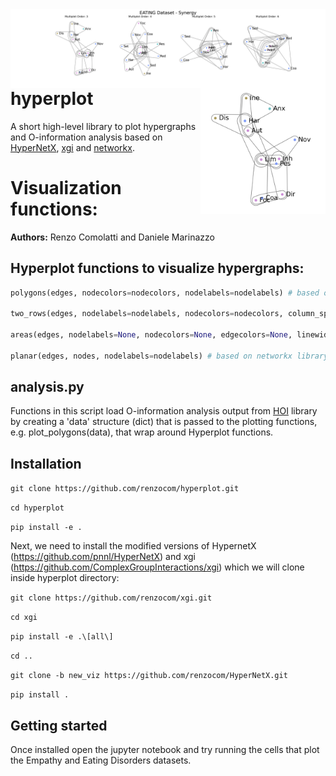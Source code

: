 <img src="figs/eating_areas_syn_labels.png" align="right" width="700pt">

<img src="figs/banner.png" align="right" width="200pt">

# hyperplot
A short high-level library to plot hypergraphs and O-information analysis based on [HyperNetX](https://github.com/pnnl/HyperNetX), [xgi](https://github.com/ComplexGroupInteractions/xgi) and [networkx](https://github.com/networkx).

Visualization functions:
=======
**Authors:** Renzo Comolatti and Daniele Marinazzo
<br />

## Hyperplot functions to visualize hypergraphs:
```python
polygons(edges, nodecolors=nodecolors, nodelabels=nodelabels) # based on xgi library

two_rows(edges, nodelabels=nodelabels, nodecolors=nodecolors, column_spacing=2.5, nodesize=0.11) # based on hypernetx library

areas(edges, nodelabels=None, nodecolors=None, edgecolors=None, linewidth=1) # based on hypernetx library

planar(edges, nodes, nodelabels=nodelabels) # based on networkx library
```

## analysis.py
Functions in this script load O-information analysis output from [HOI](https://github.com/danielemarinazzo/HOI) library by creating a 'data' structure (dict) that is passed to the plotting functions, e.g. plot_polygons(data), that wrap around Hyperplot functions.

## Installation
`git clone https://github.com/renzocom/hyperplot.git`

`cd hyperplot`

`pip install -e .`

Next, we need to install the modified versions of HypernetX (https://github.com/pnnl/HyperNetX) and xgi (https://github.com/ComplexGroupInteractions/xgi) which we will clone inside hyperplot directory:

`git clone https://github.com/renzocom/xgi.git`

`cd xgi`

`pip install -e .\[all\]`

`cd ..`

`git clone -b new_viz https://github.com/renzocom/HyperNetX.git`

`pip install .`

## Getting started
Once installed open the jupyter notebook and try running the cells that plot the Empathy and Eating Disorders datasets.
